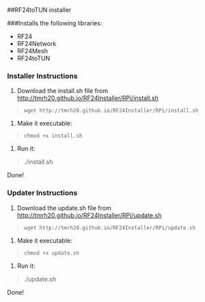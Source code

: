 
##RF24toTUN installer

###Installs the following libraries:
- RF24
- RF24Network
- RF24Mesh
- RF24toTUN

### Installer Instructions
1. Download the install.sh file from http://tmrh20.github.io/RF24Installer/RPi/install.sh
> ```wget http://tmrh20.github.io/RF24Installer/RPi/install.sh```

1. Make it executable:
> ```chmod +x install.sh```

1. Run it:
> ./install.sh

Done!

### Updater Instructions
1. Download the update.sh file from http://tmrh20.github.io/RF24Installer/RPi/update.sh
> ```wget http://tmrh20.github.io/RF24Installer/RPi/update.sh```

1. Make it executable:
> ```chmod +x update.sh```

1. Run it:
> ./update.sh

Done!



